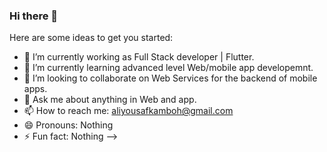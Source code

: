 ### Hi there 👋

Here are some ideas to get you started:

- 🔭 I’m currently working as Full Stack developer | Flutter.
- 🌱 I’m currently learning advanced level Web/mobile app developemnt.
- 👯 I’m looking to collaborate on Web Services for the backend of mobile apps.
- 💬 Ask me about anything in Web and app.
- 📫 How to reach me: aliyousafkamboh@gmail.com
- 😄 Pronouns: Nothing
- ⚡ Fun fact: Nothing
-->
